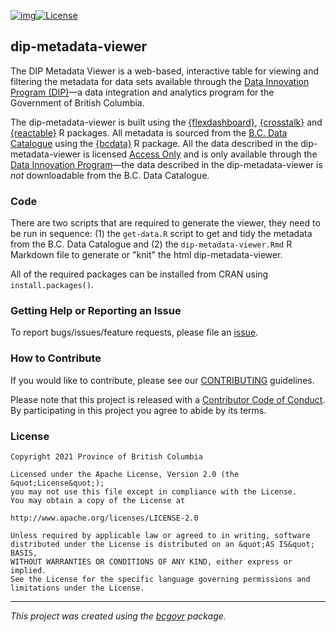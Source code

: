 [![img](https://img.shields.io/badge/Lifecycle-Stable-97ca00)](https://github.com/bcgov/repomountie/blob/master/doc/lifecycle-stable.md)[![License](https://img.shields.io/badge/License-Apache%202.0-blue.svg)](https://opensource.org/licenses/Apache-2.0)


## dip-metadata-viewer

The DIP Metadata Viewer is a web-based, interactive table for viewing and filtering the metadata for data sets available through the [Data Innovation Program (DIP)](https://www2.gov.bc.ca/gov/content/data/about-data-management/data-innovation-program)&mdash;a data integration and analytics program for the Government of British Columbia. 

The dip-metadata-viewer is built using the [{flexdashboard}](https://rmarkdown.rstudio.com/flexdashboard/), [{crosstalk}](https://rstudio.github.io/crosstalk/index.html)  and [{reactable}](https://glin.github.io/reactable/) R packages. All metadata is sourced from the [B.C. Data Catalogue](https://catalogue.data.gov.bc.ca/group/data-innovation-program) using the [{bcdata}](https://bcgov.github.io/bcdata/) R package. All the data described in the dip-metadata-viewer is licensed [Access Only](https://www2.gov.bc.ca/gov/content?id=1AAACC9C65754E4D89A118B875E0FBDA) and is only available through the [Data Innovation Program](https://www2.gov.bc.ca/gov/content/data/about-data-management/data-innovation-program)&mdash;the data described in the dip-metadata-viewer is _not_ downloadable from the B.C. Data Catalogue.

### Code
There are two scripts that are required to generate the viewer, they need to be run in sequence: (1) the `get-data.R` script to get and tidy the metadata from the B.C. Data Catalogue and (2) the `dip-metadata-viewer.Rmd` R Markdown file to generate or "knit" the html dip-metadata-viewer.

All of the required packages can be installed from CRAN using `install.packages()`.

### Getting Help or Reporting an Issue

To report bugs/issues/feature requests, please file an [issue](https://github.com/bcgov/dip-metadata-viewer/issues/).


### How to Contribute

If you would like to contribute, please see our [CONTRIBUTING](CONTRIBUTING.md) guidelines.

Please note that this project is released with a [Contributor Code of Conduct](CODE_OF_CONDUCT.md). By participating in this project you agree to abide by its terms.

### License

```
Copyright 2021 Province of British Columbia

Licensed under the Apache License, Version 2.0 (the &quot;License&quot;);
you may not use this file except in compliance with the License.
You may obtain a copy of the License at

http://www.apache.org/licenses/LICENSE-2.0

Unless required by applicable law or agreed to in writing, software distributed under the License is distributed on an &quot;AS IS&quot; BASIS,
WITHOUT WARRANTIES OR CONDITIONS OF ANY KIND, either express or implied.
See the License for the specific language governing permissions and limitations under the License.
```
---
*This project was created using the [bcgovr](https://github.com/bcgov/bcgovr) package.* 
